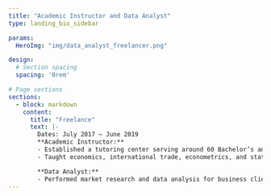 ```yaml
---
title: "Academic Instructor and Data Analyst"
type: landing_bio_sidebar

params:
  HeroImg: "img/data_analyst_freelancer.png"

design:
  # Section spacing
  spacing: '0rem'

# Page sections
sections:
  - block: markdown
    content:
      title: "Freelance"
      text: |-
        Dates: July 2017 – June 2019  
        **Academic Instructor:**
        - Established a tutoring center serving around 60 Bachelor’s and 20 Master’s students.
        - Taught economics, international trade, econometrics, and statistics courses with hands‑on applications in Stata.

        **Data Analyst:**
        - Performed market research and data analysis for business clients using SQL and R, providing actionable insights.
---
```

